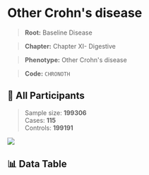 # Other Crohn's disease

> **Root:** Baseline Disease  

> **Chapter:** Chapter XI- Digestive  

> **Phenotype:** Other Crohn's disease  

> **Code:** `CHRONOTH`

## 🧪 All Participants  
> Sample size: **199306**  
> Cases: **115**  
> Controls: **199191**
<img src="/Sensitive/Figures/ALL/Incidence/CHRONOTH.png"/>

## 📊 Data Table
<CsvTableMRF src="/Sensitive/Data/ALL/Incidence/COX_CHRONOTH.csv"/>

